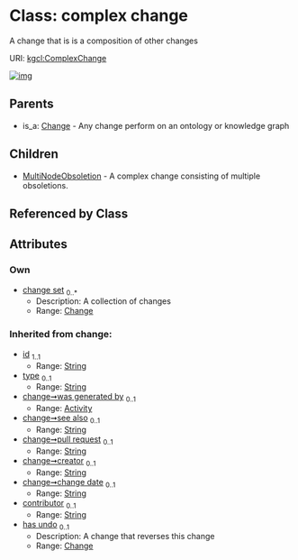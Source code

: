 
# Class: complex change


A change that is is a composition of other changes

URI: [kgcl:ComplexChange](http://w3id.org/kgcl_schema/ComplexChange)


[![img](https://yuml.me/diagram/nofunky;dir:TB/class/[MultiNodeObsoletion],[Change]<change%20set%200..*-++[ComplexChange&#124;id(i):string;type(i):string%20%3F;see_also(i):string%20%3F;pull_request(i):string%20%3F;creator(i):string%20%3F;change_date(i):string%20%3F;contributor(i):string%20%3F],[ComplexChange]^-[MultiNodeObsoletion],[Change]^-[ComplexChange],[Change],[Activity])](https://yuml.me/diagram/nofunky;dir:TB/class/[MultiNodeObsoletion],[Change]<change%20set%200..*-++[ComplexChange&#124;id(i):string;type(i):string%20%3F;see_also(i):string%20%3F;pull_request(i):string%20%3F;creator(i):string%20%3F;change_date(i):string%20%3F;contributor(i):string%20%3F],[ComplexChange]^-[MultiNodeObsoletion],[Change]^-[ComplexChange],[Change],[Activity])

## Parents

 *  is_a: [Change](Change.md) - Any change perform on an ontology or knowledge graph

## Children

 * [MultiNodeObsoletion](MultiNodeObsoletion.md) - A complex change consisting of multiple obsoletions.

## Referenced by Class


## Attributes


### Own

 * [change set](change_set.md)  <sub>0..\*</sub>
     * Description: A collection of changes
     * Range: [Change](Change.md)

### Inherited from change:

 * [id](id.md)  <sub>1..1</sub>
     * Range: [String](types/String.md)
 * [type](type.md)  <sub>0..1</sub>
     * Range: [String](types/String.md)
 * [change➞was generated by](change_was_generated_by.md)  <sub>0..1</sub>
     * Range: [Activity](Activity.md)
 * [change➞see also](change_see_also.md)  <sub>0..1</sub>
     * Range: [String](types/String.md)
 * [change➞pull request](change_pull_request.md)  <sub>0..1</sub>
     * Range: [String](types/String.md)
 * [change➞creator](change_creator.md)  <sub>0..1</sub>
     * Range: [String](types/String.md)
 * [change➞change date](change_change_date.md)  <sub>0..1</sub>
     * Range: [String](types/String.md)
 * [contributor](contributor.md)  <sub>0..1</sub>
     * Range: [String](types/String.md)
 * [has undo](has_undo.md)  <sub>0..1</sub>
     * Description: A change that reverses this change
     * Range: [Change](Change.md)
